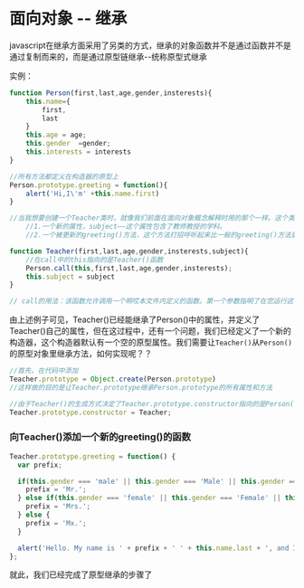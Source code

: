 # 面向对象 -- 继承

javascript在继承方面采用了另类的方式，继承的对象函数并不是通过函数并不是通过复制而来的，而是通过原型链继承--统称原型式继承

实例：

```javascript
function Person(first,last,age,gender,insterests){
    this.name={
        first,
        last
    }
    this.age = age;
    this.gender  =gender;
    this.interests = interests
}

//所有方法都定义在构造器的原型上
Person.prototype.greeting = function(){
    alert('Hi,I\'m' +this.name.first)
}

//当我想要创建一个Teacher类时，就像我们前面在面向对象概念解释时用的那个一样。这个类会继承Person的所有成员，同时也包括：
	//1.一个新的属性，subject——这个属性包含了教师教授的学科。
	//2.一个被更新的greeting()方法，这个方法打招呼听起来比一般的greeting()方法更正式一点——对于一个教授一些学生的老师来说。

function Teacher(first,last,age,gender,insterests,subject){
    //在call中的this指向的是Teacher()函数
    Person.call(this,first,last,age,gender,insterests);
    this.subject = subject
}

// call的用法：该函数允许调用一个啊哎本文件内定义的函数。第一个参数指明了在您运行这个函数时想对“this”指定的值，也就是说，您可以重新指定您调用的函数里所有“this”指向的对象。其他的变量指明了所有目标函数运行时接受的参数

```

由上述例子可见，Teacher()已经能继承了Person()中的属性，并定义了Teacher()自己的属性，但在这过程中，还有一个问题，我们已经定义了一个新的构造器，这个构造器默认有一个空的原型属性。我们需要让`Teacher()`从`Person()`的原型对象里继承方法，如何实现呢？？

```javascript
//首先，在代码中添加
Teacher.prototype = Object.create(Person.prototype)
//这样做的目的是让Teacher.prototype继承Person.prototype的所有属性和方法

//由于Teacher()的生成方式决定了Teacher.prototype.constructor指向的是Person(),这将引起很大的麻烦，因此应该将Teacher.prototype.constructor指会Teacher中
Teacher.prototype.constructor = Teacher;
```



### 向Teacher()添加一个新的greeting()的函数

```javascript
Teacher.prototype.greeting = function() {
  var prefix;

  if(this.gender === 'male' || this.gender === 'Male' || this.gender === 'm' || this.gender === 'M') {
    prefix = 'Mr.';
  } else if(this.gender === 'female' || this.gender === 'Female' || this.gender === 'f' || this.gender === 'F') {
    prefix = 'Mrs.';
  } else {
    prefix = 'Mx.';
  }

  alert('Hello. My name is ' + prefix + ' ' + this.name.last + ', and I teach ' + this.subject + '.');
};
```



就此，我们已经完成了原型继承的步骤了
